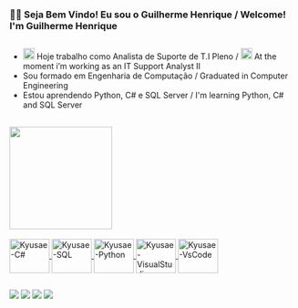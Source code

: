 ### ✌🏽 Seja Bem Vindo! Eu sou o Guilherme Henrique / Welcome! I'm Guilherme Henrique

##

- <img src="https://user-images.githubusercontent.com/85590416/231555572-d2d0483e-11e3-4aaa-be13-c92b86381483.png" height="20" width="20"/> Hoje trabalho como Analista de Suporte de T.I Pleno / <img src="https://user-images.githubusercontent.com/85590416/231556123-2e60f986-9631-41d1-b0f2-1f582088ed96.png" height="20" width="20"/> At the moment i’m working as an IT Support Analyst II
- Sou formado em Engenharia de Computação / Graduated in Computer Engineering
- Estou aprendendo Python, C# e SQL Server / I'm learning Python, C# and SQL Server

##

<div>
  <a href="https://beacons.ai/Kyusae">
  <img align="center" height="180cm" src="https://github-readme-stats.vercel.app/api?username=Kyusae&show_icons=true&theme=dark&include_all_commits=true&count_private=true"/>
</div>
<div style="display: inline_block"><br>
  <img align="center" alt="Kyusae-C#" height="60" width="70" src="https://cdn.jsdelivr.net/gh/devicons/devicon/icons/csharp/csharp-original.svg">
  <img align="center" alt="Kyusae-SQL" height="60" width="70" src="https://cdn.jsdelivr.net/gh/devicons/devicon/icons/microsoftsqlserver/microsoftsqlserver-plain-wordmark.svg">
  <img align="center" alt="Kyusae-Python" height="60" width="70" src="https://cdn.jsdelivr.net/gh/devicons/devicon/icons/python/python-original-wordmark.svg">
  <img align="center" alt="Kyusae-VisualStudio" height="60" width="70" src="https://cdn.jsdelivr.net/gh/devicons/devicon/icons/visualstudio/visualstudio-plain.svg">
  <img align="center" alt="Kyusae-VsCode" height="60" width="70" src="https://cdn.jsdelivr.net/gh/devicons/devicon/icons/vscode/vscode-original.svg">
</div>
  
 ##
 
 <div>
   <a href="mailto:gui-oliveirasantos@hotmail.com" target="_blank"><img src="https://img.shields.io/badge/Gmail-D14836?style=for-the-badge&logo=gmail&logoColor=white" target="_blank"></a>
   <a href="https://www.linkedin.com/in/guilherme-henrique-oliveira-santos/" target="_blank"><img src="https://img.shields.io/badge/LinkedIn-0077B5?style=for-the-badge&logo=linkedin&logoColor=white" target="_blank"></a>
   <a href="https://www.instagram.com/kyusae__" target="_blank"><img src="https://img.shields.io/badge/Instagram-E4405F?style=for-the-badge&logo=instagram&logoColor=white" target="_blank"></a>
   <a href="https://www.discord.gg/Kyusae#6432" target="_blank"><img src="https://img.shields.io/badge/Discord-7289DA?style=for-the-badge&logo=discord&logoColor=white" target="_blank"></a>
 
 </div>
